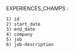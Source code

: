 EXPERIENCES_CHAMPS :

    1) id
    2) start_date
    3) end_date
    4) company
    5) job
    6) job-description